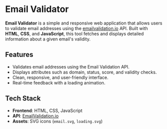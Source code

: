 # Email Validator

**Email Validator** is a simple and responsive web application that allows users to validate email addresses using the [emailvalidation.io](https://emailvalidation.io/) API. Built with **HTML**, **CSS**, and **JavaScript**, this tool fetches and displays detailed information about a given email's validity.

##  Features

-  Validates email addresses using the Email Validation API.
-  Displays attributes such as domain, status, score, and validity checks.
-  Clean, responsive, and user-friendly interface.
-  Real-time feedback with a loading animation.

##  Tech Stack

- **Frontend**: HTML, CSS, JavaScript  
- **API**: [EmailValidation.io](https://emailvalidation.io/)  
- **Assets**: SVG icons (`email.svg`, `loading.svg`)

```


